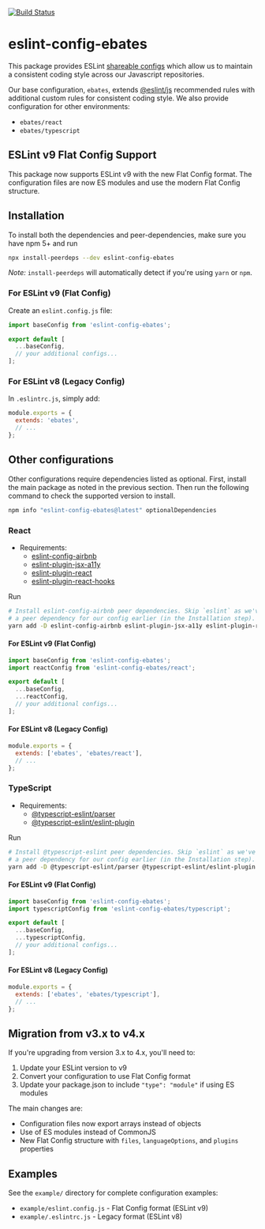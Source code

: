 [![Build Status](https://travis-ci.org/ebates-inc/eslint-config.svg?branch=master)](https://travis-ci.org/ebates-inc/eslint-config)

# eslint-config-ebates

This package provides ESLint [shareable configs](https://eslint.org/docs/developer-guide/shareable-configs) which allow us to
maintain a consistent coding style across our Javascript repositories.

Our base configuration, `ebates`, extends [@eslint/js](https://eslint.org/docs/latest/use/configure/configuration-files-new#using-predefined-configurations) recommended rules with additional custom rules for consistent coding style.
We also provide configuration for other environments:

- `ebates/react`
- `ebates/typescript`

## ESLint v9 Flat Config Support

This package now supports ESLint v9 with the new Flat Config format. The configuration files are now ES modules and use the modern Flat Config structure.

## Installation

To install both the dependencies and peer-dependencies, make sure you have npm 5+
and run

```bash
npx install-peerdeps --dev eslint-config-ebates
```

_Note:_ `install-peerdeps` will automatically detect if you're using `yarn` or `npm`.

### For ESLint v9 (Flat Config)

Create an `eslint.config.js` file:

```js
import baseConfig from 'eslint-config-ebates';

export default [
  ...baseConfig,
  // your additional configs...
];
```

### For ESLint v8 (Legacy Config)

In `.eslintrc.js`, simply add:

```js
module.exports = {
  extends: 'ebates',
  // ...
};
```

## Other configurations

Other configurations require dependencies listed as optional. First, install the main package as noted in the previous
section. Then run the following command to check the supported version to install.

```bash
npm info "eslint-config-ebates@latest" optionalDependencies
```

### React

- Requirements:
  - [eslint-config-airbnb](https://github.com/airbnb/javascript/tree/master/packages/eslint-config-airbnb)
  - [eslint-plugin-jsx-a11y](https://github.com/evcohen/eslint-plugin-jsx-a11y)
  - [eslint-plugin-react](https://github.com/yannickcr/eslint-plugin-react)
  - [eslint-plugin-react-hooks](https://github.com/facebook/react/tree/master/packages/eslint-plugin-react-hooks)

Run

```bash
# Install eslint-config-airbnb peer dependencies. Skip `eslint` as we've already installed it as
# a peer dependency for our config earlier (in the Installation step).
yarn add -D eslint-config-airbnb eslint-plugin-jsx-a11y eslint-plugin-react eslint-plugin-react-hooks
```

#### For ESLint v9 (Flat Config)

```js
import baseConfig from 'eslint-config-ebates';
import reactConfig from 'eslint-config-ebates/react';

export default [
  ...baseConfig,
  ...reactConfig,
  // your additional configs...
];
```

#### For ESLint v8 (Legacy Config)

```js
module.exports = {
  extends: ['ebates', 'ebates/react'],
  // ...
};
```

### TypeScript

- Requirements:
  - [@typescript-eslint/parser](https://github.com/typescript-eslint/typescript-eslint)
  - [@typescript-eslint/eslint-plugin](https://github.com/typescript-eslint/typescript-eslint)

Run

```bash
# Install @typescript-eslint peer dependencies. Skip `eslint` as we've already installed it as
# a peer dependency for our config earlier (in the Installation step).
yarn add -D @typescript-eslint/parser @typescript-eslint/eslint-plugin typescript
```

#### For ESLint v9 (Flat Config)

```js
import baseConfig from 'eslint-config-ebates';
import typescriptConfig from 'eslint-config-ebates/typescript';

export default [
  ...baseConfig,
  ...typescriptConfig,
  // your additional configs...
];
```

#### For ESLint v8 (Legacy Config)

```js
module.exports = {
  extends: ['ebates', 'ebates/typescript'],
  // ...
};
```

## Migration from v3.x to v4.x

If you're upgrading from version 3.x to 4.x, you'll need to:

1. Update your ESLint version to v9
2. Convert your configuration to use Flat Config format
3. Update your package.json to include `"type": "module"` if using ES modules

The main changes are:

- Configuration files now export arrays instead of objects
- Use of ES modules instead of CommonJS
- New Flat Config structure with `files`, `languageOptions`, and `plugins` properties

## Examples

See the `example/` directory for complete configuration examples:

- `example/eslint.config.js` - Flat Config format (ESLint v9)
- `example/.eslintrc.js` - Legacy format (ESLint v8)
